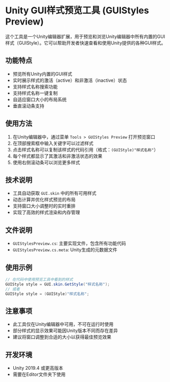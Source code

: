 # Unity GUI样式预览工具 (GUIStyles Preview)

这个工具是一个Unity编辑器扩展，用于预览和浏览Unity编辑器中所有内置的GUI样式（GUIStyle）。它可以帮助开发者快速查看和使用Unity提供的各种GUI样式。

## 功能特点

- 预览所有Unity内置的GUI样式
- 实时展示样式的激活（active）和非激活（inactive）状态
- 支持样式名称搜索功能
- 支持样式名称一键复制
- 自适应窗口大小的布局系统
- 垂直滚动条支持

## 使用方法

1. 在Unity编辑器中，通过菜单 `Tools > GUIStyles Preview` 打开预览窗口
2. 在顶部搜索框中输入关键字可以过滤样式
3. 点击样式名称可以复制该样式的代码引用（格式：`(GUIStyle)"样式名称"`）
4. 每个样式都显示了其激活和非激活状态的效果
5. 使用右侧滚动条可以浏览更多样式

## 技术说明

- 工具自动获取 `GUI.skin` 中的所有可用样式
- 动态计算并优化样式预览的布局
- 支持窗口大小调整时的实时重排
- 实现了高效的样式渲染和内存管理

## 文件说明

- `GUIStylesPreview.cs`: 主要实现文件，包含所有功能代码
- `GUIStylesPreview.cs.meta`: Unity生成的元数据文件

## 使用示例

```csharp
// 在代码中使用预览工具中看到的样式
GUIStyle style = GUI.skin.GetStyle("样式名称");
// 或者
GUIStyle style = (GUIStyle)"样式名称";
```

## 注意事项

- 此工具仅在Unity编辑器中可用，不可在运行时使用
- 部分样式的显示效果可能因Unity版本不同而存在差异
- 建议将窗口调整到合适的大小以获得最佳预览效果

## 开发环境

- Unity 2019.4 或更高版本
- 需要在Editor文件夹下使用 